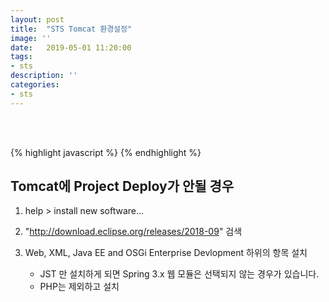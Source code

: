 ```yaml
---
layout: post
title:  "STS Tomcat 환경설정"
image: ''
date:   2019-05-01 11:20:00
tags:
- sts
description: ''
categories:
- sts
---
```


<br/>
<br/>

{% highlight javascript %}
{% endhighlight %}

## Tomcat에 Project Deploy가 안될 경우

1. help > install new software...<br/>

2. "http://download.eclipse.org/releases/2018-09" 검색<br/>

3. Web, XML, Java EE and OSGi Enterprise Devlopment 하위의 항목 설치
    - JST 만 설치하게 되면 Spring 3.x 웹 모듈은 선택되지 않는 경우가 있습니다.
    - PHP는 제외하고 설치